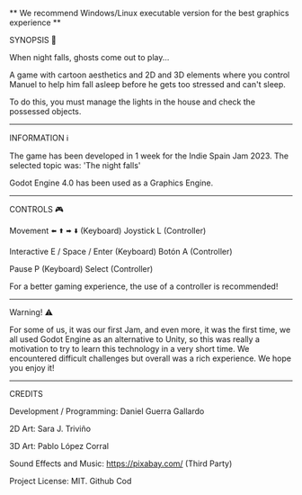 ** We recommend Windows/Linux executable version for the best graphics experience  **

SYNOPSIS 📖

When night falls, ghosts come out to play... 

A game with cartoon aesthetics and 2D and 3D elements where you control Manuel to help him fall asleep before he gets too stressed and can't sleep. 

To do this, you must manage the lights in the house and check the possessed objects.

______________________________________________________________________________________________

INFORMATION ℹ️

The game has been developed in 1 week for the Indie Spain Jam 2023.  The selected topic was: 'The night falls' 

Godot Engine 4.0 has been used as a Graphics Engine.

______________________________________________________________________________________________

CONTROLS 🎮

Movement 🢘 🢙 🢚 🢛 (Keyboard) Joystick L (Controller)

Interactive E / Space / Enter (Keyboard) Botón A (Controller)

Pause P (Keyboard) Select (Controller)

For a better gaming experience, the use of a controller is recommended!

______________________________________________________________________________________________

Warning!  ⚠️

For some of us, it was our first Jam, and even more, it was the first time, we all used Godot Engine as an alternative to Unity, so this was really a motivation to try to learn this technology in a very short time. We encountered difficult challenges but overall was a rich experience. We hope you enjoy it!

______________________________________________________________________________________________

CREDITS

Development / Programming: Daniel Guerra Gallardo

2D Art: Sara J. Triviño

3D Art: Pablo López Corral

Sound Effects and Music: https://pixabay.com/  (Third Party)



Project License: MIT.  Github Cod
